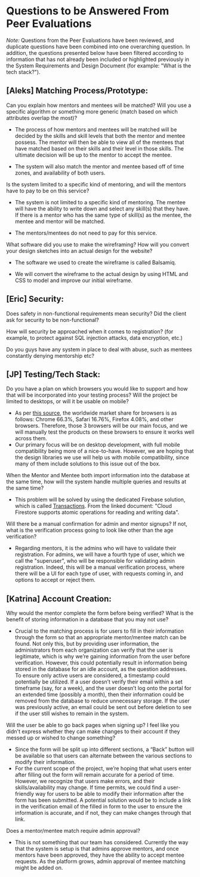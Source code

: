 # Questions to be Answered From Peer Evaluations
*Note:* Questions from the Peer Evaluations have been reviewed, and  duplicate questions have been combined into one overarching question. In addition, the questions presented below have been filtered according to information that has not already been included or highlighted previously in the System Requirements and Design Document (for example: "What is the tech stack?"). 

## [Aleks] Matching Process/Prototype:
Can you explain how mentors and mentees will be matched? Will you use a specific algorithm or something more generic (match based on which attributes overlap the most)?

- The process of how mentors and mentees will be matched will be decided by the skills and skill levels that both the mentor and mentee possess. The mentor will then be able to view all of the mentees that have matched based on their skills and their level in those skills. The ultimate decision will be up to the mentor to accept the mentee.

- The system will also match the mentor and mentee based off of time zones, and availability of both users.

Is the system limited to a specific kind of mentoring, and will the mentors have to pay to be on this service?

- The system is not limited to a specific kind of mentoring. The mentee will have the ability to write down and select any skill(s) that they have. If there is a mentor who has the same type of skill(s) as the mentee, the mentee and mentor will be matched.

- The mentors/mentees do not need to pay for this service. 

What software did you use to make the wireframing? How will you convert your design sketches into an actual design for the website?

- The software we used to create the wireframe is called Balsamiq.

- We will convert the wireframe to the actual design by using HTML and CSS to model and improve our initial wireframe. 

## [Eric] Security:
Does safety in non-functional requirements mean security? Did the client ask for security to be non-functional?

How will security be approached when it comes to registration? (for example, to protect against SQL injection attacks, data encryption, etc.)

Do you guys have any system in place to deal with abuse, such as mentees constantly denying mentorship etc?

## [JP] Testing/Tech Stack:
Do you have a plan on which browsers you would like to support and how that will be incorporated into your testing process? Will the project be limited to desktops, or will it be usable on mobile?
- As per [this source](https://gs.statcounter.com/), the worldwide market share for browsers is as follows: Chrome 66.3%, Safari 16.76%, Firefox 4.08%, and other browsers. Therefore, those 3 browsers will be our main focus, and we will manually test the products on these browsers to ensure it works well across them. 
- Our primary focus will be on desktop development, with full mobile compatibility being more of a nice-to-have. However, we are hoping that the design libraries we use will help us with mobile compatibility, since many of them include solutions to this issue out of the box. 

When the Mentor and Mentee both import information into the database at the same time, how will the system handle multiple queries and results at the same time?
- This problem will be solved by using the dedicated Firebase solution, which is called [Transactions](https://firebase.google.com/docs/firestore/manage-data/transactions). From the linked document: "Cloud Firestore supports atomic operations for reading and writing data". 

Will there be a manual confirmation for admin and mentor signups? If not, what is the verification process going to look like other than the age verification?
- Regarding mentors, it is the admins who will have to validate their registration. For admins, we will have a fourth type of user, which we call the "superuser", who will be responsible for validating admin registration. Indeed, this will be a manual verification process, where there will be a UI for each type of user, with requests coming in, and options to accept or reject them. 

## [Katrina] Account Creation:
Why would the mentor complete the form before being verified? What is the benefit of storing information in a database that you may not use?
- Crucial to the matching process is for users to fill in their information through the form so that an appropriate mentor/mentee match can be found. Not only this, but by providing user information, the administrators from each organization can verify that the user is legitimate, which is why we’re gaining information from the user before verification. However, this could potentially result in information being stored in the database for an idle account, as the question addresses. To ensure only active users are considered, a timestamp could potentially be utilized. If a user doesn’t verify their email within a set timeframe (say, for a week), and the user doesn’t log onto the portal for an extended time (possibly a month), then their information could be removed from the database to reduce unnecessary storage. If the user was previously active, an email could be sent out before deletion to see if the user still wishes to remain in the system. 

Will the user be able to go back pages when signing up? I feel like you didn't express whether they can make changes to their account if they messed up or wished to change something?
- Since the form will be split up into different sections, a “Back” button will be available so that users can alternate between the various sections to modify their information.
- For the current scope of the project, we’re hoping that what users enter after filling out the form will remain accurate for a period of time. However, we recognize that users make errors, and their skills/availability may change. If time permits, we could find a user-friendly way for users to be able to modify their information after the form has been submitted. A potential solution would be to include a link in the verification email of the filled in form to the user to ensure the information is accurate, and if not, they can make changes through that link.

Does a mentor/mentee match require admin approval?
- This is not something that our team has considered. Currently the way that the system is setup is that admins approve mentors, and once mentors have been approved, they have the ability to accept mentee requests. As the platform grows, admin approval of mentee matching might be added on. 

